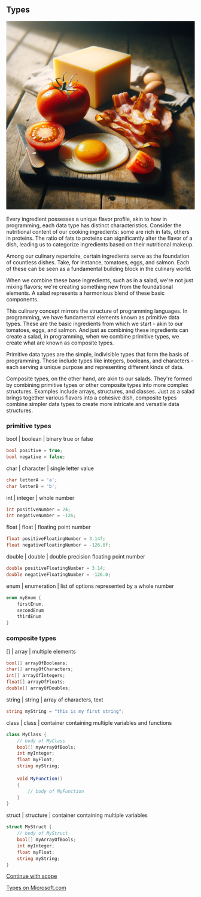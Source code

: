 ## Types

![types](../img/types.webp)

Every ingredient possesses a unique flavor profile, akin to how in programming, each data type has distinct characteristics. Consider the nutritional content of our cooking ingredients: some are rich in fats, others in proteins. The ratio of fats to proteins can significantly alter the flavor of a dish, leading us to categorize ingredients based on their nutritional makeup.

Among our culinary repertoire, certain ingredients serve as the foundation of countless dishes. Take, for instance, tomatoes, eggs, and salmon. Each of these can be seen as a fundamental building block in the culinary world.

When we combine these base ingredients, such as in a salad, we're not just mixing flavors; we're creating something new from the foundational elements. A salad represents a harmonious blend of these basic components.

This culinary concept mirrors the structure of programming languages. In programming, we have fundamental elements known as primitive data types. These are the basic ingredients from which we start - akin to our tomatoes, eggs, and salmon. And just as combining these ingredients can create a salad, in programming, when we combine primitive types, we create what are known as composite types.

Primitive data types are the simple, indivisible types that form the basis of programming. These include types like integers, booleans, and characters - each serving a unique purpose and representing different kinds of data.

Composite types, on the other hand, are akin to our salads. They're formed by combining primitive types or other composite types into more complex structures. Examples include arrays, structures, and classes. Just as a salad brings together various flavors into a cohesive dish, composite types combine simpler data types to create more intricate and versatile data structures.
### primitive types
bool | boolean | binary true or false

```csharp
bool positive = true;
bool negative = false;
```
char | character | single letter value
```csharp
char letterA = 'a';
char letterB = 'b';
```
int | integer | whole number	
```csharp
int positiveNumber = 24;
int negativeNumber = -126;
```
		
float | float | floating point number
```csharp
float positiveFloatingNumber = 3.14f;
float negativeFloatingNumber = -126.0f;
```

double | double | double precision floating point number
```csharp
double positiveFloatingNumber = 3.14;
double negativeFloatingNumber = -126.0;
```

enum | enumeration | list of options represented by a whole number
```csharp
enum myEnum {
	firstEnum,
	secondEnum
	thirdEnum
}
```
		
### composite types
[] | array | multiple elements
```csharp
bool[] arrayOfBooleans;
char[] arrayOfCharacters;
int[] arrayOfIntegers;
float[] arrayOfFloats;
double[] arrayOfDoubles;
```

string | string | array of characters, text
```csharp
string myString = "this is my first string";
```

class | class | container containing multiple variables and functions
```csharp
class MyClass {
	// body of MyClass
	bool[] myArrayOfBools;
	int myInteger;
	float myFloat;
	string myString;

	void MyFunction()
	{
		// body of MyFunction
	}
}
```

struct | structure | container containing multiple variables
```csharp
struct MyStruct {
	// body of MyStruct
	bool[] myArrayOfBools;
	int myInteger;
	float myFloat;
	string myString;
}
```

[Continue with scope](scope.md)

[Types on Microsoft.com](https://learn.microsoft.com/en-us/dotnet/csharp/language-reference/language-specification/types)